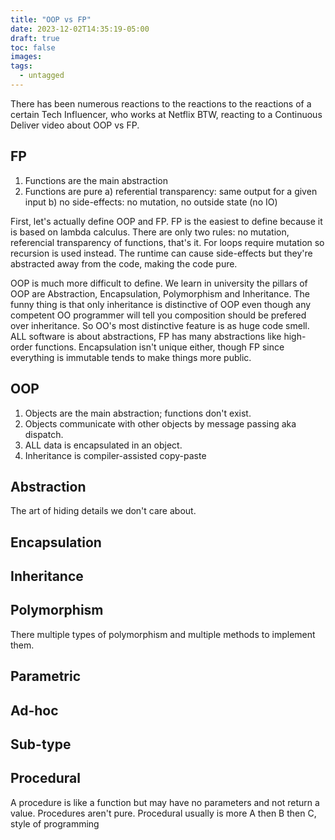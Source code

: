 ```yaml
---
title: "OOP vs FP"
date: 2023-12-02T14:35:19-05:00
draft: true
toc: false
images:
tags:
  - untagged
---
```


There has been numerous reactions to the reactions to the reactions of a certain Tech Influencer, who works at Netflix BTW, reacting to a Continuous Deliver video about OOP vs FP.

## FP

1. Functions are the main abstraction
2. Functions are pure
   a) referential transparency: same output for a given input
   b) no side-effects: no mutation, no outside state (no IO)

First, let's actually define OOP and FP. FP is the easiest to define because it is based on lambda calculus. There are only two rules: no mutation, referencial transparency of functions, that's it. For loops require mutation so recursion is used instead. The runtime can cause side-effects but they're abstracted away from the code, making the code pure.

OOP is much more difficult to define. We learn in university the pillars of OOP are Abstraction, Encapsulation, Polymorphism and Inheritance. The funny thing is that only inheritance is distinctive of OOP even though any competent OO programmer will tell you composition should be prefered over inheritance. So OO's most distinctive feature is as huge code smell. ALL software is about abstractions, FP has many abstractions like high-order functions. Encapsulation isn't unique either, though FP since everything is immutable tends to make things more public.

## OOP

1. Objects are the main abstraction; functions don't exist.
2. Objects communicate with other objects by message passing aka dispatch.
3. ALL data is encapsulated in an object.
4. Inheritance is compiler-assisted copy-paste

## Abstraction

The art of hiding details we don't care about.

## Encapsulation

## Inheritance

## Polymorphism

There multiple types of polymorphism and multiple methods to implement them.

## Parametric

## Ad-hoc

## Sub-type

## Procedural

A procedure is like a function but may have no parameters and not return a value. Procedures aren't pure. Procedural usually
is more A then B then C, style of programming
